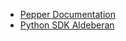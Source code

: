 - [Pepper Documentation](http://doc.aldebaran.com/2-5/home_pepper.html)
- [Python SDK Aldeberan](http://doc.aldebaran.com/2-5/dev/python/index.html)
